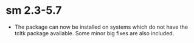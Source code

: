 # sm 2.3-5.7

* The package can now be installed on systems which do not have the tcltk package available.  Some minor big fixes are also included.

